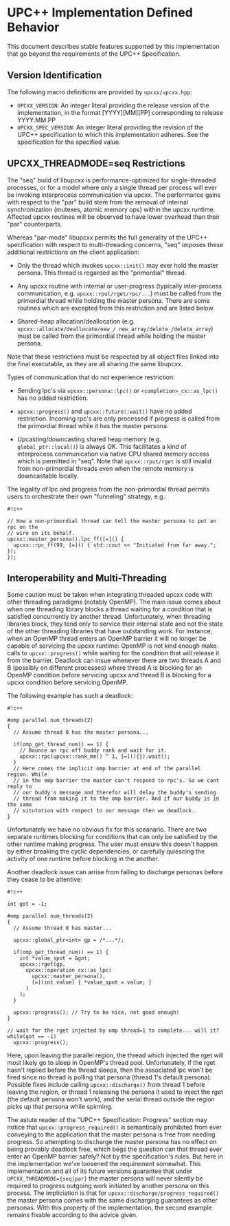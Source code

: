 # UPC++ Implementation Defined Behavior #

This document describes stable features supported by this implementation that
go beyond the requirements of the UPC++ Specification.

## Version Identification ##

The following macro definitions are provided by `upcxx/upcxx.hpp`:

  * `UPCXX_VERSION`:
    An integer literal providing the release version of the implementation, 
    in the format [YYYY][MM][PP] corresponding to release YYYY.MM.PP
  * `UPCXX_SPEC_VERSION`:
    An integer literal providing the revision of the UPC++ specification
    to which this implementation adheres. See the specification for the specified value.


## UPCXX_THREADMODE=seq Restrictions ##

The "seq" build of libupcxx is performance-optimized for single-threaded
processes, or for a model where only a single thread per process will ever be
invoking interprocess communication via upcxx. The performance gains with
respect to the "par" build stem from the removal of internal synchronization
(mutexes, atomic memory ops) within the upcxx runtime. Affected upcxx routines
will be observed to have lower overhead than their "par" counterparts.

Whereas "par-mode" libupcxx permits the full generality of the UPC++
specification with respect to multi-threading concerns, "seq" imposes these
additional restrictions on the client application:

  * Only the thread which invokes `upcxx::init()` may ever hold the master
    persona. This thread is regarded as the "primordial" thread.

  * Any upcxx routine with internal or user-progress (typically inter-process
    communication, e.g. `upcxx::rput/rget/rpc/...`) must be called from the
    primordial thread while holding the master persona. There are some routines
    which are excepted from this restriction and are listed below.

  * Shared-heap allocation/deallocation (e.g. `upcxx::allocate/deallocate/new_/
    new_array/delete_/delete_array`) must be called from the primordial thread
    while holding the master persona.

Note that these restrictions must be respected by all object files linked into
the final executable, as they are all sharing the same libupcxx.

Types of communication that do not experience restriction:

  * Sending lpc's via `upcxx::persona::lpc()` or `<completion>_cx::as_lpc()`
    has no added restriction.

  * `upcxx::progress()` and `upcxx::future::wait()` have no added restriction.
    Incoming rpc's are only processed if progress is called from the primordial
    thread while it has the master persona.

  * Upcasting/downcasting shared heap memory (e.g. `global_ptr::local()`) is
    always OK. This facilitates a kind of interprocess communication via native
    CPU shared memory access which is permitted in "seq". Note that
    `upcxx::rput/rget` is still invalid from non-primordial threads even when
    the remote memory is downcastable locally.

The legality of lpc and progress from the non-primordial thread permits users
to orchestrate their own "funneling" strategy, e.g.:

```
#!c++

// How a non-primordial thread can tell the master persona to put an rpc on the
// wire on its behalf.
upcxx::master_persona().lpc_ff([=]() {
  upcxx::rpc_ff(99, [=]() { std::cout << "Initiated from far away."; });
});
```

## Interoperability and Multi-Threading ##

Some caution must be taken when integrating threaded upcxx code with other
threading paradigms (notably OpenMP). The main issue comes about when one
threading library blocks a thread waiting for a condition that is satisfied
concurrently by another thread. Unfortunately, when threading libraries block,
they tend only to service their internal state and not the state of the other
threading libraries that have outstanding work. For instance, when an OpenMP
thread enters an OpenMP barrier it will no longer be capable of servicing
the upcxx runtime: OpenMP is not kind enough make calls to `upcxx::progress()`
while waiting for the condition that will release it from the barrier. Deadlock
can insue whenever there are two threads A and B (possibly on different
processes) where thread A is blocking for an OpenMP condition before servicing
upcxx and thread B is blocking for a upcxx condition before servicing OpenMP.

The following example has such a deadlock:

```
#!c++

#omp parallel num_threads(2)
{
  // Assume thread 0 has the master persona...
  
  if(omp_get_thread_num() == 1) {
    // Bounce an rpc off buddy rank and wait for it.
    upcxx::rpc(upcxx::rank_me() ^ 1, [=](){}).wait();
  }
  // Here comes the implicit omp barrier at end of the parallel region. While
  // in the omp barrier the master can't respond to rpc's. So we cant reply to
  // our buddy's message and therefor will delay the buddy's sending
  // thread from making it to the omp barrier. And if our buddy is in the same
  // situtation with respect to our message then we deadlock.
}

```

Unfortunately we have no obvious fix for this sceanario. There are two separate
runtimes blocking for conditions that can only be satisfied by the other
runtime making progress. The user must ensure this doesn't happen by either
breaking the cyclic dependencies, or carefully quiescing the activity of one
runtime before blocking in the another.

Another deadlock issue can arrise from failing to discharge personas before
they cease to be attentive:

```
#!c++

int got = -1;

#omp parallel num_threads(2)
{
  // Assume thread 0 has master...
  
  upcxx::global_ptr<int> gp = /*...*/;
  
  if(omp_get_thread_num() == 1) {
    int *value_spot = &got;
    upcxx::rget(gp,
      upcxx::operation_cx::as_lpc(
        upcxx::master_persona(),
        [=](int value) { *value_spot = value; }
      )
    );
  }

  upcxx::progress(); // Try to be nice, not good enough!
}

// wait for the rget injected by omp thread=1 to complete... will it?
while(got == -1)
  upcxx::progress();
```

Here, upon leaving the parallel region, the thread which injected the rget will
most likely go to sleep in OpenMP's thread pool. Unfortunately, if the rget
hasn't replied before the thread sleeps, then the associated lpc won't be fired
since no thread is polling that persona (thread 1's default persona). Possible
fixes include calling `upcxx::discharge()` from thread 1 before leaving the
region, or thread 1 releasing the persona it used to inject the rget (the
default persona won't work), and the serial thread outside the region picks up
that persona while spinning.

The astute reader of the "UPC++ Specification: Progress" section may notice
that `upcxx::progress_required()` is semantically prohibited from ever
conveying to the application that the master persona is free from needing
progress. So attempting to discharge the master persona has no effect on being
provably deadlock free, which begs the question can that thread ever enter an
OpenMP barrier safely? Not by the specification's rules. But here in the
implementation we've loosened the requirement somewhat. This implementation and
all of its future versions guarantee that under `UPCXX_THREADMODE={seq|par}`
the master persona will never silently be required to progress outgoing work
initiated by another persona on this process. The impliciation is that for
`upcxx::discharge/progress_required()` the master persona comes with the same
discharging guarantees as other personas. With this property of the
implementation, the second example remains fixable according to the advice given.
